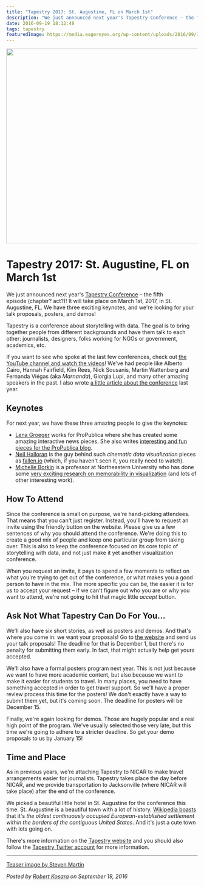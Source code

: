 ```yaml
---
title: "Tapestry 2017: St. Augustine, FL on March 1st"
description: "We just announced next year's Tapestry Conference – the fifth episode (chapter? act?)! It will take place on March 1st, 2017, in St. Augustine, FL. We have three exciting keynotes, and we're looking for your talk proposals, posters, and demos!"
date: 2016-09-19 18:12:48
tags: tapestry
featuredImage: https://media.eagereyes.org/wp-content/uploads/2016/09/14061151590_547435d61f_o.jpg
---
```


<p align="center"><img src="https://media.eagereyes.org/wp-content/uploads/2016/09/14061151590_547435d61f_o.jpg" width="772" height="512" /></p>

# Tapestry 2017: St. Augustine, FL on March 1st

We just announced next year's <a href="http://www.tapestryconference.com">Tapestry Conference</a> – the fifth episode (chapter? act?)! It will take place on March 1st, 2017, in St. Augustine, FL. We have three exciting keynotes, and we're looking for your talk proposals, posters, and demos!

Tapestry is a conference about storytelling with data. The goal is to bring together people from different backgrounds and have them talk to each other: journalists, designers, folks working for NGOs or government, academics, etc.

If you want to see who spoke at the last few conferences, check out <a href="https://www.youtube.com/user/TapestryConference">the YouTube channel and watch the videos</a>! We've had people like Alberto Cairo, Hannah Fairfield, Kim Rees, Nick Sousanis, Martin Wattenberg and Fernanda Viégas (aka <i>Marnanda</i>), Giorgia Lupi, and many other amazing speakers in the past. I also wrote <a href="https://eagereyes.org/link/cga-article-on-tapestry">a little article about the conference</a> last year.

## Keynotes

For next year, we have these three amazing people to give the keynotes:

<ul>
    <li><a href="http://lenagroeger.com">Lena Groeger</a> works for ProPublica where she has created some amazing interactive news pieces. She also writes <a href="https://www.propublica.org/site/author/lena_groeger">interesting and fun pieces for the ProPublica blog</a>.</li>
    <li><a href="http://www.neilhalloran.com">Neil Halloran</a> is the guy behind such <em>cinematic data visualization</em> pieces as <a href="http://fallen.io/">fallen.io</a> (which, if you haven't seen it, you really need to watch).</li>
    <li><a href="http://people.seas.harvard.edu/~borkin/">Michelle Borkin</a> is a professor at Northeastern University who has done some <a href="http://massvis.mit.edu">very exciting research on memorability in visualization</a> (and lots of other interesting work).</li>
</ul>

## How To Attend

Since the conference is small on purpose, we're hand-picking attendees. That means that you can't just register. Instead, you'll have to request an invite using the friendly button on the website. Please give us a few sentences of why you should attend the conference. We're doing this to create a good mix of people and keep one particular group from taking over. This is also to keep the conference focused on its core topic of storytelling with data, and not just make it yet another visualization conference.

When you request an invite, it pays to spend a few moments to reflect on what you're trying to get out of the conference, or what makes you a good person to have in the mix. The more specific you can be, the easier it is for us to accept your request – if we can't figure out who you are or why you want to attend, we're not going to hit that magic little <em>accept</em> button.

## Ask Not What Tapestry Can Do For You…

We'll also have six short stories, as well as posters and demos. And that's where you come in: we want your proposals! Go to <a href="http://www.tapestryconference.com">the website</a> and send us your talk proposals! The deadline for that is December 1, but there's no penalty for submitting them early. In fact, that might actually help get yours accepted.

We'll also have a formal posters program next year. This is not just because we want to have more academic content, but also because we want to make it easier for students to travel. In many places, you need to have something accepted in order to get travel support. So we'll have a proper review process this time for the posters! We don't exactly have a way to submit them yet, but it's coming soon. The deadline for posters will be December 15.

Finally, we're again looking for demos. Those are hugely popular and a real high point of the program. We've usually selected those very late, but this time we're going to adhere to a stricter deadline. So get your demo proposals to us by January 15!

## Time and Place

As in previous years, we're attaching Tapestry to NICAR to make travel arrangements easier for journalists. Tapestry takes place the day before NICAR, and we provide transportation to Jacksonville (where NICAR will take place) after the end of the conference.

We picked a beautiful little hotel in St. Augustine for the conference this time. St. Augustine is a beautiful town with a lot of history. <a href="https://en.wikipedia.org/wiki/St._Augustine,_Florida">Wikipedia boasts</a> that it's <em>the oldest continuously occupied European-established settlement within the borders of the contiguous United States</em>. And it's just a cute town with lots going on.

There's more information on the <a href="http://www.tapestryconference.com">Tapestry website</a> and you should also follow the <a href="https://twitter.com/tapestryconf">Tapestry Twitter account</a> for more information.

<hr />

<a href="https://www.flickr.com/photos/stevenm_61/14061151590/">Teaser image by Steven Martin</a>


_Posted by <a href="/about">Robert Kosara</a> on September 19, 2016_


